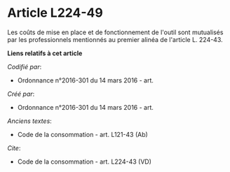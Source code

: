 # Article L224-49

Les coûts de mise en place et de fonctionnement de l'outil sont mutualisés par les professionnels mentionnés au premier
alinéa de l'article L. 224-43.

**Liens relatifs à cet article**

_Codifié par_:

  - Ordonnance n°2016-301 du 14 mars 2016 - art.

_Créé par_:

  - Ordonnance n°2016-301 du 14 mars 2016 - art.

_Anciens textes_:

  - Code de la consommation - art. L121-43 (Ab)

_Cite_:

  - Code de la consommation - art. L224-43 (VD)
